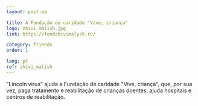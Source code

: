 ```yaml
---
layout: post-ea

title: A Fundação de caridade "Vive, criança"
logo: zhivi_malish.jpg
link: https://fondzhivimalysh.ru/

category: friends
order: 1

lang: pt
ref: zhivi_malish
---
```


"Lincoln virus" ajuda a Fundação de caridade "Vive, criança", que, por sua vez, paga tratamento e reabilitação de crianças doentes, ajuda hospitais e centros de reabilitação.
